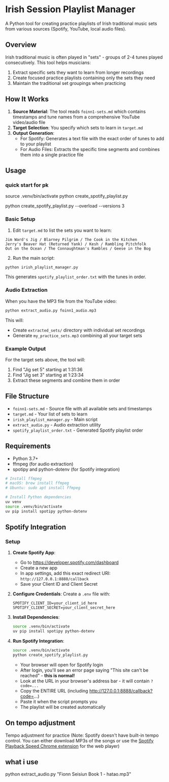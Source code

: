 # Irish Session Playlist Manager

A Python tool for creating practice playlists of Irish traditional music sets from various sources (Spotify, YouTube, local audio files).

## Overview

Irish traditional music is often played in "sets" - groups of 2-4 tunes played consecutively. This tool helps musicians:
1. Extract specific sets they want to learn from longer recordings
2. Create focused practice playlists containing only the sets they need
3. Maintain the traditional set groupings when practicing

## How It Works

1. **Source Material**: The tool reads `foinn1-sets.md` which contains timestamps and tune names from a comprehensive YouTube video/audio file
2. **Target Selection**: You specify which sets to learn in `target.md`
3. **Output Generation**:
   - For Spotify: Generates a text file with the exact order of tunes to add to your playlist
   - For Audio Files: Extracts the specific time segments and combines them into a single practice file

## Usage

### quick start for pk
<add your stuff to target.md>
source .venv/bin/activate
python create_spotify_playlist.py


python create_spotify_playlist.py --overload --versions 3


### Basic Setup

1. Edit `target.md` to list the sets you want to learn:
```
Jim Ward's Jig / Blarney Pilgrim / The Cook in the Kitchen
Jerry's Beaver Hat (Returned Yank) / Kesh / Rambling Pitchfolk
Out on the Ocean / The Connaughtman's Rambles / Geese in the Bog
```

2. Run the main script:
```bash
python irish_playlist_manager.py
```

This generates `spotify_playlist_order.txt` with the tunes in order.

### Audio Extraction

When you have the MP3 file from the YouTube video:

```bash
python extract_audio.py foinn1_audio.mp3
```

This will:
- Create `extracted_sets/` directory with individual set recordings
- Generate `my_practice_sets.mp3` combining all your target sets

### Example Output

For the target sets above, the tool will:
1. Find "Jig set 5" starting at 1:31:36
2. Find "Jig set 3" starting at 1:23:34
3. Extract these segments and combine them in order

## File Structure

- `foinn1-sets.md` - Source file with all available sets and timestamps
- `target.md` - Your list of sets to learn
- `irish_playlist_manager.py` - Main script
- `extract_audio.py` - Audio extraction utility
- `spotify_playlist_order.txt` - Generated Spotify playlist order

## Requirements

- Python 3.7+
- ffmpeg (for audio extraction)
- spotipy and python-dotenv (for Spotify integration)

```bash
# Install ffmpeg
# macOS: brew install ffmpeg
# Ubuntu: sudo apt install ffmpeg

# Install Python dependencies
uv venv
source .venv/bin/activate
uv pip install spotipy python-dotenv
```

## Spotify Integration

### Setup

1. **Create Spotify App**: 
   - Go to https://developer.spotify.com/dashboard
   - Create a new app
   - In app settings, add this exact redirect URI: `http://127.0.0.1:8888/callback`
   - Save your Client ID and Client Secret

2. **Configure Credentials**:
   Create a `.env` file with:
   ```
   SPOTIFY_CLIENT_ID=your_client_id_here
   SPOTIFY_CLIENT_SECRET=your_client_secret_here
   ```

3. **Install Dependencies**:
   ```bash
   source .venv/bin/activate
   uv pip install spotipy python-dotenv
   ```

4. **Run Spotify Integration**:
   ```bash
   source .venv/bin/activate
   python create_spotify_playlist.py
   ```

   - Your browser will open for Spotify login
   - After login, you'll see an error page saying "This site can't be reached" - **this is normal!**
   - Look at the URL in your browser's address bar - it will contain `?code=...`
   - Copy the ENTIRE URL (including http://127.0.0.1:8888/callback?code=...)
   - Paste it when the script prompts you
   - The playlist will be created automatically

## On tempo adjustment

Tempo adjustment for practice (Note: Spotify doesn't have built-in tempo control. You can either download MP3s of the songs or use the [Spotify Playback Speed Chrome extension](https://chromewebstore.google.com/detail/spotify-playback-speed/bgehnoihoklmofgehcefiaicdcdgppck) for the web player)


## what i use

python extract_audio.py "Fionn Seisiun Book 1 - hatao.mp3"
